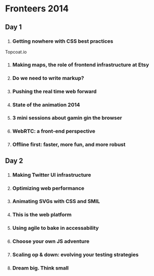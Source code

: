 # Fronteers 2014

## Day 1
1. ### Getting nowhere with CSS best practices
Topcoat.io

1. ### Making maps, the role of frontend infrastructure at Etsy


1. ### Do we need to write markup?


1. ### Pushing the real time web forward


1. ### State of the animation 2014


1. ### 3 mini sessions about gamin gin the browser


1. ### WebRTC: a front-end perspective


1. ### Offline first: faster, more fun, and more robust


## Day 2
1. ### Making Twitter UI infrastructure


1. ### Optimizing web performance


1. ### Animating SVGs with CSS and SMIL


1. ### This is the web platform


1. ### Using agile to bake in accessability


1. ### Choose your own JS adventure


1. ### Scaling op & down: evolving your testing strategies


1. ### Dream big. Think small

